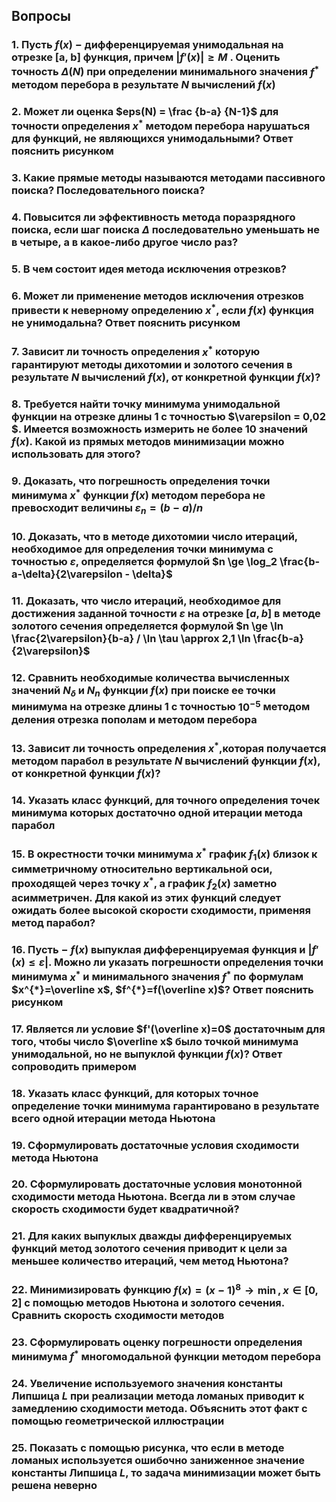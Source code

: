 ## Вопросы

### 1. Пусть $f(x)$ − дифференцируемая унимодальная на отрезке [a, b] функция, причем $|f'(x)| \ge M$ . Оценить точность $\Delta(N)$ при определении минимального значения $f^{*}$ методом перебора в результате $N$ вычислений $f(x)$

### 2. Может ли оценка $eps(N) = \frac {b-a} {N-1}$ для точности определения $x^{*}$ методом перебора нарушаться для функций, не являющихся унимодальными? Ответ пояснить рисунком

### 3. Какие прямые методы называются методами пассивного поиска? Последовательного поиска?

### 4. Повысится ли эффективность метода поразрядного поиска, если шаг поиска $\Delta$ последовательно уменьшать не в четыре, а в какое-либо другое число раз?

### 5. В чем состоит идея метода исключения отрезков?

### 6. Может ли применение методов исключения отрезков привести к неверному определению $x^{*}$, если $f(x)$ функция не унимодальна? Ответ пояснить рисунком

### 7. Зависит ли точность определения $x^{*}$ которую гарантируют методы дихотомии и золотого сечения в результате $N$ вычислений $f(x)$, от конкретной функции $f(x)$?

### 8. Требуется найти точку минимума унимодальной функции на отрезке длины 1 с точностью $\varepsilon = 0,02 $. Имеется возможность измерить не более 10 значений $f(x)$. Какой из прямых методов минимизации можно использовать для этого?

### 9. Доказать, что погрешность определения точки минимума $x^{*}$ функции $f(x)$ методом перебора не превосходит величины $\varepsilon_n = (b-a)/n$

### 10. Доказать, что в методе дихотомии число итераций, необходимое для определения точки минимума с точностью $\varepsilon$, определяется формулой $n \ge \log_2 \frac{b-a-\delta}{2\varepsilon - \delta}$

### 11. Доказать, что число итераций, необходимое для достижения заданной точности $\varepsilon$ на отрезке $[a, b]$ в методе золотого сечения определяется формулой $n \ge \ln \frac{2\varepsilon}{b-a} / \ln \tau \approx 2,1 \ln \frac{b-a}{2\varepsilon}$

### 12. Сравнить необходимые количества вычисленных значений $N_\delta$ и $N_n$ функции $f(x)$ при поиске ее точки минимума на отрезке длины 1 с точностью $10^{-5}$ методом деления отрезка пополам и методом перебора

### 13. Зависит ли точность определения $x^{*}$,которая получается методом парабол в результате $N$ вычислений функции $f(x)$, от конкретной функции $f(x)$?

### 14. Указать класс функций, для точного определения точек минимума которых достаточно одной итерации метода парабол

### 15. В окрестности точки минимума $x^{*}$ график $f_1(x)$ близок к симметричному относительно вертикальной оси, проходящей через точку $x^{*}$, а график $f_2(x)$ заметно асимметричен. Для какой из этих функций следует ожидать более высокой скорости сходимости, применяя метод парабол?

### 16. Пусть − $f(x)$ выпуклая дифференцируемая функция и $|f'(x) \le \varepsilon|$. Можно ли указать погрешности определения точки минимума $x^{*}$ и минимального значения $f^{*}$ по формулам $x^{*}=\overline x$, $f^{*}=f(\overline x)$? Ответ пояснить рисунком

### 17. Является ли условие $f'(\overline x)=0$ достаточным для того, чтобы число $\overline x$ было точкой минимума унимодальной, но не выпуклой функции $f(x)$? Ответ сопроводить примером

### 18. Указать класс функций, для которых точное определение точки минимума гарантировано в результате всего одной итерации метода Ньютона

### 19. Сформулировать достаточные условия сходимости метода Ньютона

### 20. Сформулировать достаточные условия монотонной сходимости метода Ньютона. Всегда ли в этом случае скорость сходимости будет квадратичной?

### 21. Для каких выпуклых дважды дифференцируемых функций метод золотого сечения приводит к цели за меньшее количество итераций, чем метод Ньютона?

### 22. Минимизировать функцию $f(x)=(x-1)^8 \rightarrow \min, x \in [0, 2]$ с помощью методов Ньютона и золотого сечения. Сравнить скорость сходимости методов

### 23. Сформулировать оценку погрешности определения минимума $f^{*}$ многомодальной функции методом перебора

### 24. Увеличение используемого значения константы Липшица $L$ при реализации метода ломаных приводит к замедлению сходимости метода. Объяснить этот факт с помощью геометрической иллюстрации

### 25. Показать с помощью рисунка, что если в методе ломаных используется ошибочно заниженное значение константы Липшица $L$, то задача минимизации может быть решена неверно
